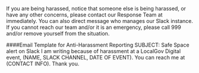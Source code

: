 If you are being harassed, notice that someone else is being harassed, or have any other concerns, please contact our Response Team at <email address> immediately. You can also direct message <contact> who manages our Slack instance. 
If you cannot reach our team and/or it is an emergency, please call 999 and/or remove yourself from the situation. 

####Email Template for Anti-Harassment Reporting
SUBJECT: Safe Space alert on Slack
I am writing because of harassment at a LocalGov Digital event, (NAME, SLACK CHANNEL, DATE OF EVENT). 
You can reach me at (CONTACT INFO). Thank you.
